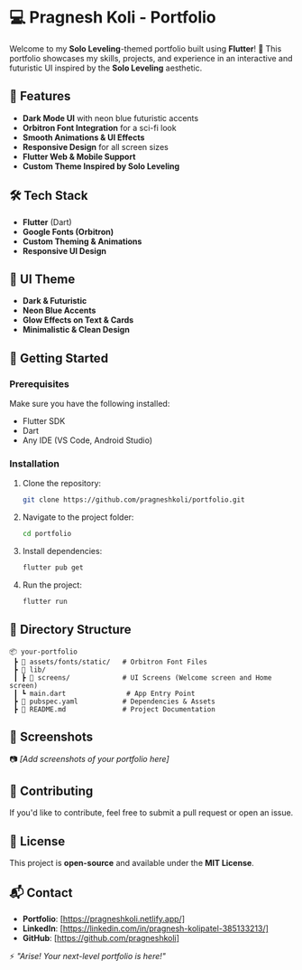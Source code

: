 # 💻 Pragnesh Koli - Portfolio

Welcome to my **Solo Leveling**-themed portfolio built using **Flutter**! 🚀 This portfolio showcases my skills, projects, and experience in an interactive and futuristic UI inspired by the **Solo Leveling** aesthetic.

## 🌟 Features
- **Dark Mode UI** with neon blue futuristic accents
- **Orbitron Font Integration** for a sci-fi look
- **Smooth Animations & UI Effects**
- **Responsive Design** for all screen sizes
- **Flutter Web & Mobile Support**
- **Custom Theme Inspired by Solo Leveling**

## 🛠️ Tech Stack
- **Flutter** (Dart)
- **Google Fonts (Orbitron)**
- **Custom Theming & Animations**
- **Responsive UI Design**

## 🎨 UI Theme
- **Dark & Futuristic**
- **Neon Blue Accents**
- **Glow Effects on Text & Cards**
- **Minimalistic & Clean Design**

## 🚀 Getting Started
### Prerequisites
Make sure you have the following installed:
- Flutter SDK
- Dart
- Any IDE (VS Code, Android Studio)

### Installation
1. Clone the repository:
   ```bash
   git clone https://github.com/pragneshkoli/portfolio.git
   ```
2. Navigate to the project folder:
   ```bash
   cd portfolio
   ```
3. Install dependencies:
   ```bash
   flutter pub get
   ```
4. Run the project:
   ```bash
   flutter run
   ```

## 📂 Directory Structure
```
📦 your-portfolio
 ┣ 📂 assets/fonts/static/   # Orbitron Font Files
 ┣ 📂 lib/
 ┃ ┣ 📂 screens/             # UI Screens (Welcome screen and Home screen)
 ┃ ┗ main.dart               # App Entry Point
 ┣ 📜 pubspec.yaml           # Dependencies & Assets
 ┣ 📜 README.md              # Project Documentation
```

## 📌 Screenshots
📷 *[Add screenshots of your portfolio here]*

## 🤝 Contributing
If you'd like to contribute, feel free to submit a pull request or open an issue.

## 📜 License
This project is **open-source** and available under the **MIT License**.

## 📬 Contact
- **Portfolio**: [https://pragneshkoli.netlify.app/]
- **LinkedIn**: [https://linkedin.com/in/pragnesh-kolipatel-385133213/]
- **GitHub**: [https://github.com/pragneshkoli]

⚡ *"Arise! Your next-level portfolio is here!"*